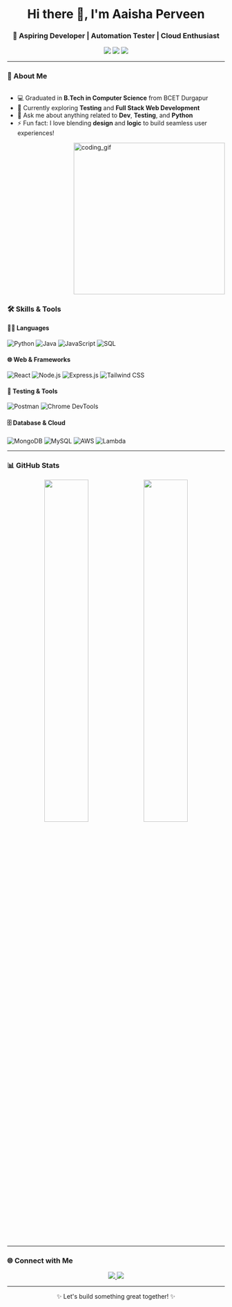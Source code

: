 <h1 align="center">Hi there 👋, I'm Aaisha Perveen</h1>
<h3 align="center">🚀 Aspiring Developer | Automation Tester | Cloud Enthusiast</h3>

<p align="center">
  <a href="mailto:aaishaperveenkvs@gmail.com"><img src="https://img.shields.io/badge/Gmail-aaishaperveenkvs%40gmail.com-red?style=for-the-badge&logo=gmail&logoColor=white" /></a>
  <a href="https://www.linkedin.com/in/aaisha-perveen/"><img src="https://img.shields.io/badge/LinkedIn-Aaisha%20Perveen-blue?style=for-the-badge&logo=linkedin" /></a>
  <a href="https://github.com/aaisha26"><img src="https://img.shields.io/badge/GitHub-aaisha26-black?style=for-the-badge&logo=github" /></a>
</p>

---

### 🧠 About Me

<div align="left" style="display: flex; flex-wrap: wrap;">
  <div style="flex: 1; min-width: 300px;">

  - 💻 Graduated in **B.Tech in Computer Science** from BCET Durgapur  
  - 🌱 Currently exploring **Testing** and **Full Stack Web Development**  
  - 💬 Ask me about anything related to **Dev**, **Testing**, and **Python**  
  - ⚡ Fun fact: I love blending **design** and **logic** to build seamless user experiences!

  
  <img align="right" alt="coding_gif" width="350" src="https://cdn.dribbble.com/users/4055494/screenshots/15215756/media/d2b66c4ca0192aa26d103448b3d1518b.gif"></div>
</div>



### 🛠️ Skills & Tools

#### 👩‍💻 Languages  
![Python](https://img.shields.io/badge/-Python-3776AB?style=for-the-badge&logo=python&logoColor=white)
![Java](https://img.shields.io/badge/-Java-007396?style=for-the-badge&logo=java&logoColor=white)
![JavaScript](https://img.shields.io/badge/-JavaScript-F7DF1E?style=for-the-badge&logo=javascript&logoColor=black)
![SQL](https://img.shields.io/badge/-SQL-4479A1?style=for-the-badge&logo=mysql&logoColor=white)

#### 🌐 Web & Frameworks  
![React](https://img.shields.io/badge/-React-61DAFB?style=for-the-badge&logo=react&logoColor=black)
![Node.js](https://img.shields.io/badge/-Node.js-339933?style=for-the-badge&logo=nodedotjs&logoColor=white)
![Express.js](https://img.shields.io/badge/-Express.js-000000?style=for-the-badge&logo=express&logoColor=white)
![Tailwind CSS](https://img.shields.io/badge/-Tailwind%20CSS-38B2AC?style=for-the-badge&logo=tailwind-css&logoColor=white)

#### 🧪 Testing & Tools  
![Postman](https://img.shields.io/badge/-Postman-FF6C37?style=for-the-badge&logo=postman&logoColor=white)
![Chrome DevTools](https://img.shields.io/badge/-Chrome%20DevTools-4285F4?style=for-the-badge&logo=googlechrome&logoColor=white)

#### 🗄️ Database & Cloud  
![MongoDB](https://img.shields.io/badge/-MongoDB-47A248?style=for-the-badge&logo=mongodb&logoColor=white)
![MySQL](https://img.shields.io/badge/-MySQL-005C84?style=for-the-badge&logo=mysql&logoColor=white)
![AWS](https://img.shields.io/badge/-AWS-232F3E?style=for-the-badge&logo=amazon-aws&logoColor=white)
![Lambda](https://img.shields.io/badge/-AWS%20Lambda-F90?style=for-the-badge&logo=aws-lambda&logoColor=white)

---

### 📊 GitHub Stats

<p align="center">
  <img src="https://github-readme-stats.vercel.app/api?username=aaisha26&show_icons=true&theme=radical" width="45%"/>
  <img src="https://github-readme-streak-stats.herokuapp.com/?user=aaisha26&theme=radical" width="45%"/>
</p>

---

### 🌐 Connect with Me

<p align="center">
  <a href="https://www.linkedin.com/in/aaisha-perveen/">
    <img src="https://skillicons.dev/icons?i=linkedin" />
  </a>
  <a href="mailto:aaishaperveenkvs@gmail.com">
    <img src="https://skillicons.dev/icons?i=gmail" />
  </a>
</p>

---

<p align="center">✨ Let's build something great together! ✨</p>
